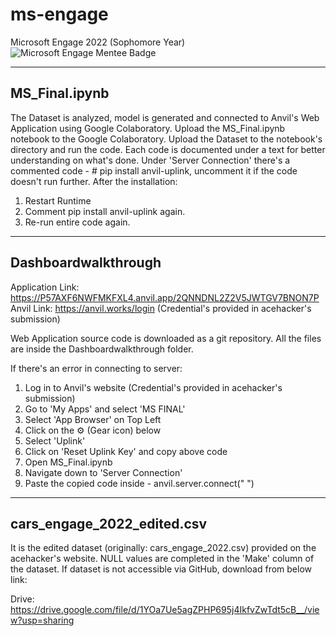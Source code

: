 # ms-engage
Microsoft Engage 2022 (Sophomore Year) 
<br>
![Microsoft Engage Mentee Badge](https://drive.google.com/file/d/1SpquYePWehy55on6H3FNqz8WmwpQvt94/view?usp=drive_link)

----------------
MS_Final.ipynb
----------------

The Dataset is analyzed, model is generated and connected to Anvil's Web Application using Google Colaboratory.
Upload the MS_Final.ipynb notebook to the Google Colaboratory. Upload the Dataset to the notebook's directory and run the code.
Each code is documented under a text for better understanding on what's done.
Under 'Server Connection' there's a commented code - # pip install anvil-uplink, uncomment it if the code doesn't run further. After the installation:
  1. Restart Runtime
  2. Comment pip install anvil-uplink again.
  3. Re-run entire code again.
 
----------------
Dashboardwalkthrough
----------------

Application Link: https://P57AXF6NWFMKFXL4.anvil.app/2QNNDNL2Z2V5JWTGV7BNON7P
Anvil Link: https://anvil.works/login
      (Credential's provided in acehacker's submission)

Web Application source code is downloaded as a git repository. All the files are inside the Dashboardwalkthrough folder.

If there's an error in connecting to server:
  1. Log in to Anvil's website (Credential's provided in acehacker's submission)
  2. Go to 'My Apps' and select 'MS FINAL'
  3. Select 'App Browser' on Top Left
  4. Click on the ⚙ (Gear icon) below
  5. Select 'Uplink' 
  6. Click on 'Reset Uplink Key' and copy above code
  7. Open MS_Final.ipynb 
  8. Navigate down to 'Server Connection'
  9. Paste the copied code inside - anvil.server.connect(" ")  

----------------
cars_engage_2022_edited.csv
----------------

It is the edited dataset (originally: cars_engage_2022.csv) provided on the acehacker's website. NULL values are completed in the 'Make' column of the dataset.
If dataset is not accessible via GitHub, download from below link:

Drive: https://drive.google.com/file/d/1YOa7Ue5agZPHP695j4IkfvZwTdt5cB__/view?usp=sharing
